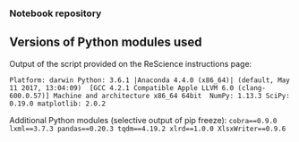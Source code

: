 ### Notebook repository

## Versions of Python modules used
Output of the script provided on the ReScience instructions page:

`
Platform: darwin
Python: 3.6.1 |Anaconda 4.4.0 (x86_64)| (default, May 11 2017, 13:04:09) 
[GCC 4.2.1 Compatible Apple LLVM 6.0 (clang-600.0.57)]
Machine and architecture x86_64 64bit 
NumPy: 1.13.3
SciPy: 0.19.0
matplotlib: 2.0.2
`

Additional Python modules (selective output of pip freeze):
`
cobra==0.9.0
lxml==3.7.3
pandas==0.20.3
tqdm==4.19.2
xlrd==1.0.0
XlsxWriter==0.9.6
`